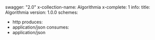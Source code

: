 swagger: "2.0"
x-collection-name: Algorithmia
x-complete: 1
info:
  title: Algorithmia
  version: 1.0.0
schemes:
- http
produces:
- application/json
consumes:
- application/json